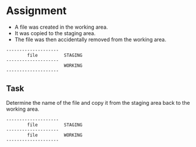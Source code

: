 # Assignment

* A file was created in the working area.
* It was copied to the staging area.
* The file was then accidentally removed from the working area.

```text
--------------------
        file          STAGING
--------------------
                      WORKING
--------------------
```

## Task

Determine the name of the file and copy it from the staging
area back to the working area.

```text
--------------------
        file          STAGING
--------------------
        file          WORKING
--------------------
```
